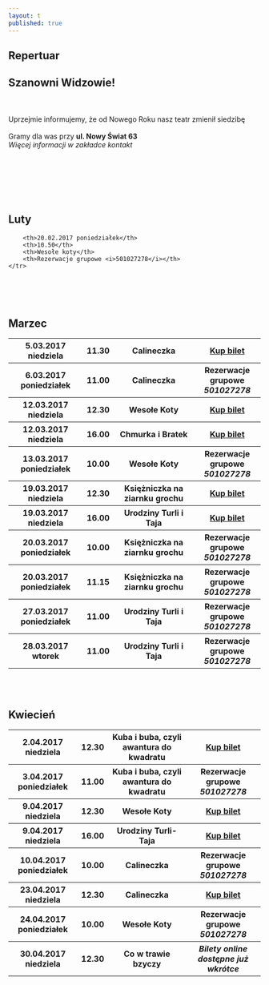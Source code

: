 ```yaml
---
layout: t
published: true
---
```


<link rel="stylesheet" href="https://unpkg.com/purecss@0.6.2/build/pure-min.css" integrity="sha384-UQiGfs9ICog+LwheBSRCt1o5cbyKIHbwjWscjemyBMT9YCUMZffs6UqUTd0hObXD" crossorigin="anonymous">












## Repertuar  


## Szanowni Widzowie!
<br /><br /> Uprzejmie informujemy, że od Nowego Roku nasz teatr zmienił siedzibę
<br /><br />
Gramy dla was przy <strong>ul. Nowy Świat 63</strong> <br />
<i> Więcej informacji w zakładce kontakt</i> 
<br /><br /><br /><br /> 




	
<br /><br />

## Luty 
<table class="pure-table">
	<tr>
		
		
		<th>20.02.2017 poniedziałek</th>
		<th>10.50</th>
		<th>Wesołe koty</th>
		<th>Rezerwacje grupowe <i>501027278</i></th>
	</tr>
</table>
<br /><br />

## Marzec 
<table class="pure-table">
	<tr>
		<th>5.03.2017 niedziela</th>
		<th>11.30</th>
		<th>Calineczka</th>
		<th><a href="https://ewejsciowki.pl/embedded/rezerwacja/55973
    ">Kup bilet</a></th>
	</tr>
	<tr>
		<th>6.03.2017 poniedziałek</th>
		<th>11.00</th>
		<th>Calineczka</th>
		<th>Rezerwacje grupowe <i><br />501027278</i></th>
	</tr>
	<tr>
		<th>12.03.2017 niedziela</th>
		<th>12.30</th>
		<th>Wesołe Koty</th>
		<th><a href="https://ewejsciowki.pl/embedded/rezerwacja/55975
    ">Kup bilet</a></th>
	</tr>
	<tr>
		<th>12.03.2017 niedziela</th>
		<th>16.00</th>
		<th>Chmurka i Bratek</th>
		<th><a href="https://ewejsciowki.pl/embedded/rezerwacja/61021
    ">Kup bilet</a></th>
	</tr>
	<tr>
		<th>13.03.2017 poniedziałek</th>
		<th>10.00</th>
		<th>Wesołe Koty</th>
		<th>Rezerwacje grupowe <i><br />501027278</i></th>
	</tr>
	<tr>
		<th>19.03.2017 niedziela</th>
		<th>12.30</th>
		<th>Księżniczka na ziarnku grochu</th>
		<th><a href="https://ewejsciowki.pl/embedded/rezerwacja/55976
    ">Kup bilet</a></th>
	</tr>
	<tr>
		<th>19.03.2017 niedziela</th>
		<th>16.00</th>
		<th>Urodziny Turli i Taja</th>
		<th><a href="https://ewejsciowki.pl/embedded/rezerwacja/55977
    ">Kup bilet</a></th>
	</tr>
	<tr>
		<th>20.03.2017 poniedziałek</th>
		<th>10.00</th>
		<th>Księżniczka na ziarnku grochu</th>
		<th>Rezerwacje grupowe <i><br />501027278</i></th>
	</tr>
	<tr>
		<th>20.03.2017 poniedziałek</th>
		<th>11.15</th>
		<th>Księżniczka na ziarnku grochu</th>
		<th>Rezerwacje grupowe <i><br />501027278</i></th>
	</tr>
	<tr>
		<th>27.03.2017 poniedziałek</th>
		<th>11.00</th>
		<th>Urodziny Turli i Taja</th>
		<th>Rezerwacje grupowe <i><br />501027278</i></th>
	</tr>
    <tr>
    	<th>28.03.2017 wtorek</th>
        <th>11.00</th>
        <th>Urodziny Turli i Taja</th>
	<th>Rezerwacje grupowe <i><br />501027278</i></th>
     </tr>
     	
</table>
<br /><br />

## Kwiecień

<table class="pure-table">
	<tr>
		<th>2.04.2017 niedziela</th>
		<th>12.30</th>
		<th>Kuba i buba, czyli awantura do kwadratu</th>
		<th><a href="https://ewejsciowki.pl/embedded/rezerwacja/61022
    ">Kup bilet</a></th>
	</tr>
	<tr>
		<th>3.04.2017 poniedziałek</th>
		<th>11.00</th>
		<th>Kuba i buba, czyli awantura do kwadratu</th>
		<th>Rezerwacje grupowe <i><br />501027278</i></th>
	</tr>
	<tr>
		<th>9.04.2017 niedziela</th>
		<th>12.30</th>
		<th>Wesołe Koty</th>
		<th><a href="https://ewejsciowki.pl/embedded/rezerwacja/61024
    ">Kup bilet</a></th>
	</tr>
	<tr>
		<th>9.04.2017 niedziela</th>
		<th>16.00</th>
		<th>Urodziny Turli-Taja</th>
		<th><a href="https://ewejsciowki.pl/embedded/rezerwacja/61025
    ">Kup bilet</a></th>
	</tr>
	<tr>
		<th>10.04.2017 poniedziałek</th>
		<th>10.00</th>
		<th>Calineczka</th>
		<th>Rezerwacje grupowe <i><br />501027278</i></th>
	</tr>
	<tr>
		<th>23.04.2017 niedziela</th>
		<th>12.30</th>
		<th>Calineczka</th>
		<th><a href="https://ewejsciowki.pl/embedded/rezerwacja/61027
    ">Kup bilet</a></th>
	</tr>
	<tr>
		<th>24.04.2017 poniedziałek</th>
		<th>10.00</th>
		<th>Wesołe Koty</th>
		<th>Rezerwacje grupowe <i><br />501027278</i></th>
	</tr>
	<tr>
		<th>30.04.2017 niedziela</th>
		<th>12.30</th>
		<th>Co w trawie bzyczy</th>
		<th><i>Bilety online dostępne już wkrótce</i></th>
	</tr>
</table>



<style>
.pure-table thead {
    background-color: rgba(143, 223, 255, 0.19) !important;
    color: #000;
    text-align: left;
    vertical-align: bottom;
}
</style>
